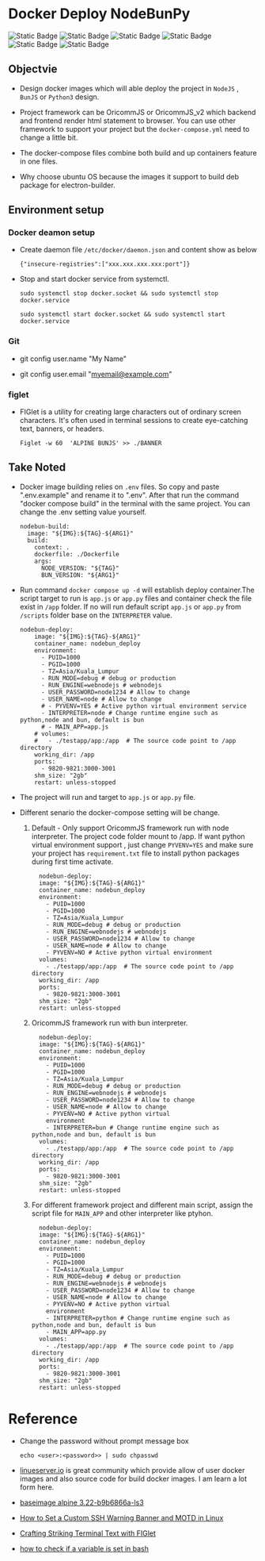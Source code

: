 # Docker Deploy NodeBunPy

![Static Badge](https://img.shields.io/badge/License-Mulan_PSL_v2-_)
![Static Badge](https://img.shields.io/badge/NodeJS-V20_.19_.4-_)
![Static Badge](https://img.shields.io/badge/BunJS-V1_.2_.20-_)
![Static Badge](https://img.shields.io/badge/ElectronJS-V34_.2_.0-_)
![Static Badge](https://img.shields.io/badge/Python3-Latest-__?style=flat)
![Static Badge](https://img.shields.io/badge/OS-Ubunut_24.04-_?style=flat)

## Objectvie

- Design docker images which will able deploy the project in `NodeJS` , `BunJS` or `Python3` design.
- Project framework can be OricommJS or OricommJS_v2 which backend and frontend render html statement to browser. You can use other framework to support your project but the `docker-compose.yml` need to change a little bit.

- The docker-compose files combine both build and up containers feature in one files.

- Why choose ubuntu OS because the images it support to build deb package for electron-builder.

## Environment setup

### Docker deamon setup

- Create daemon file `/etc/docker/daemon.json` and content show as below
  ```
  {"insecure-registries":["xxx.xxx.xxx.xxx:port"]}
  ```
- Stop and start docker service from systemctl.

  ```
  sudo systemctl stop docker.socket && sudo systemctl stop docker.service

  sudo systemctl start docker.socket && sudo systemctl start docker.service
  ```

### Git

- git config user.name "My Name"

- git config user.email "myemail@example.com"

### figlet

- FIGlet is a utility for creating large characters out of ordinary screen characters. It's often used in terminal sessions to create eye-catching text, banners, or headers.

  ```
  Figlet -w 60  'ALPINE BUNJS' >> ./BANNER
  ```

## Take Noted

- Docker image building relies on `.env` files. So copy and paste ".env.example" and rename it to ".env". After that run the command "docker compose build" in the terminal with the same project. You can change the .env setting value yourself.
  ```
  nodebun-build:
    image: "${IMG}:${TAG}-${ARG1}"
    build:
      context: .
      dockerfile: ./Dockerfile
      args:
        NODE_VERSION: "${TAG}"
        BUN_VERSION: "${ARG1}"
  ```
- Run command `docker compose up -d` will establish deploy container.The script target to run is `app.js` or `app.py` files and container check the file exist in `/app` folder. If no will run default script `app.js` or `app.py` from `/scripts` folder base on the `INTERPRETER` value.

  ```
  nodebun-deploy:
      image: "${IMG}:${TAG}-${ARG1}"
      container_name: nodebun_deploy
      environment:
        - PUID=1000
        - PGID=1000
        - TZ=Asia/Kuala_Lumpur
        - RUN_MODE=debug # debug or production
        - RUN_ENGINE=webnodejs # webnodejs
        - USER_PASSWORD=node1234 # Allow to change
        - USER_NAME=node # Allow to change
        # - PYVENV=YES # Active python virtual environment service
        - INTERPRETER=node # Change runtime engine such as python,node and bun, default is bun
        # - MAIN_APP=app.js
      # volumes:
      #   - ./testapp/app:/app  # The source code point to /app directory
      working_dir: /app
      ports:
        - 9820-9821:3000-3001
      shm_size: "2gb"
      restart: unless-stopped
  ```

- The project will run and target to `app.js` or `app.py` file.
- Different senario the docker-compose setting will be change.

  1.  Default - Only support OricommJS framework run with node interpreter. The project code folder mount to /app. If want python virtual environment support , just change `PYVENV=YES` and make sure your project has `requirement.txt` file to install python packages during first time activate.

      ```
        nodebun-deploy:
        image: "${IMG}:${TAG}-${ARG1}"
        container_name: nodebun_deploy
        environment:
          - PUID=1000
          - PGID=1000
          - TZ=Asia/Kuala_Lumpur
          - RUN_MODE=debug # debug or production
          - RUN_ENGINE=webnodejs # webnodejs
          - USER_PASSWORD=node1234 # Allow to change
          - USER_NAME=node # Allow to change
          - PYVENV=NO # Active python virtual environment
        volumes:
          - ./testapp/app:/app  # The source code point to /app directory
        working_dir: /app
        ports:
          - 9820-9821:3000-3001
        shm_size: "2gb"
        restart: unless-stopped
      ```

  2.  OricommJS framework run with bun interpreter.

      ```
        nodebun-deploy:
        image: "${IMG}:${TAG}-${ARG1}"
        container_name: nodebun_deploy
        environment:
          - PUID=1000
          - PGID=1000
          - TZ=Asia/Kuala_Lumpur
          - RUN_MODE=debug # debug or production
          - RUN_ENGINE=webnodejs # webnodejs
          - USER_PASSWORD=node1234 # Allow to change
          - USER_NAME=node # Allow to change
          - PYVENV=NO # Active python virtual
          environment
          - INTERPRETER=bun # Change runtime engine such as python,node and bun, default is bun
        volumes:
          - ./testapp/app:/app  # The source code point to /app directory
        working_dir: /app
        ports:
          - 9820-9821:3000-3001
        shm_size: "2gb"
        restart: unless-stopped
      ```

  3.  For different framework project and different main script, assign the script file for `MAIN_APP` and other interpreter like ptyhon.

      ```
        nodebun-deploy:
        image: "${IMG}:${TAG}-${ARG1}"
        container_name: nodebun_deploy
        environment:
          - PUID=1000
          - PGID=1000
          - TZ=Asia/Kuala_Lumpur
          - RUN_MODE=debug # debug or production
          - RUN_ENGINE=webnodejs # webnodejs
          - USER_PASSWORD=node1234 # Allow to change
          - USER_NAME=node # Allow to change
          - PYVENV=NO # Active python virtual
          environment
          - INTERPRETER=python # Change runtime engine such as python,node and bun, default is bun
          - MAIN_APP=app.py
        volumes:
          - ./testapp/app:/app  # The source code point to /app directory
        working_dir: /app
        ports:
          - 9820-9821:3000-3001
        shm_size: "2gb"
        restart: unless-stopped
      ```

# Reference

- Change the password without prompt message box

  ```
  echo <user>:<password>> | sudo chpasswd
  ```

- [linueserver.io](https://github.com/linuxserver) is great community which provide allow of user docker images and also source code for build docker images. I am learn a lot form here.

- [baseimage alpine 3.22-b9b6866a-ls3](https://github.com/linuxserver/docker-baseimage-alpine/releases/tag/3.22-b9b6866a-ls3)

- [How to Set a Custom SSH Warning Banner and MOTD in Linux](https://www.tecmint.com/ssh-warning-banner-linux/)
- [Crafting Striking Terminal Text with FIGlet](https://labex.io/tutorials/linux-crafting-striking-terminal-text-with-figlet-272383)

- [how to check if a variable is set in bash](https://stackoverflow.com/questions/3601515/how-to-check-if-a-variable-is-set-in-bash)
